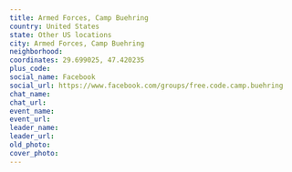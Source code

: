 ```yaml
---
title: Armed Forces, Camp Buehring
country: United States
state: Other US locations
city: Armed Forces, Camp Buehring
neighborhood: 
coordinates: 29.699025, 47.420235
plus_code:
social_name: Facebook
social_url: https://www.facebook.com/groups/free.code.camp.buehring
chat_name:
chat_url:
event_name:
event_url:
leader_name:
leader_url:
old_photo: 
cover_photo:
---
```

